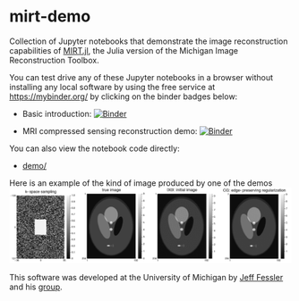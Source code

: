 # mirt-demo

Collection of
Jupyter notebooks that demonstrate the image reconstruction capabilities
of
[MIRT.jl](https://github.com/JeffFessler/MIRT.jl),
the Julia version of the Michigan Image Reconstruction Toolbox.

You can test drive any of these Jupyter notebooks
in a browser
without installing any local software
by using the free service at
https://mybinder.org/
by clicking on the binder badges below:

* Basic introduction:
[![Binder](https://mybinder.org/badge_logo.svg)](https://mybinder.org/v2/gh/JeffFessler/mirt-demo/master?filepath=isbi-19%2F00-intro.ipynb)

* MRI compressed sensing reconstruction demo:
[![Binder](https://mybinder.org/badge_logo.svg)](https://mybinder.org/v2/gh/JeffFessler/mirt-demo/master?filepath=isbi-19%2F01-recon.ipynb)

You can also view the notebook code directly:
* [demo/](https://github.com/JeffFessler/mirt-demo/blob/master/isbi-19/)

Here is an example of the kind of image produced by one of the demos
![phantom-image](/figure/isbi-19-recon1.png?raw=true "phantom image")

This software was developed at the University of Michigan 
by 
[Jeff Fessler](http://web.eecs.umich.edu/~fessler)
and his 
[group](http://web.eecs.umich.edu/~fessler/group).
